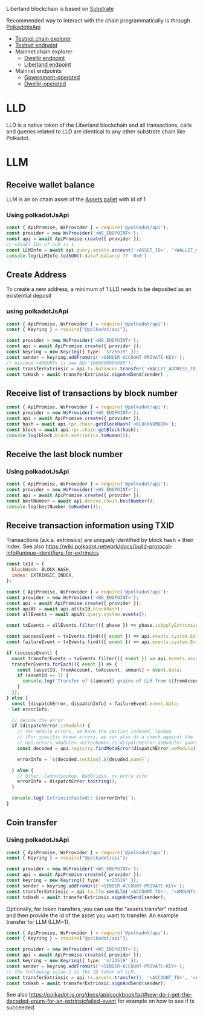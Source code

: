 Liberland blockchain is based on [Substrate](https://substrate.io/)

Recommended way to interact with the chain programmatically is through [PolkadotjsApi](https://github.com/polkadot-js/api)

- [Testnet chain explorer](https://polkadotjs.blockchain.liberland.org/?rpc=wss%3A%2F%2Ftestchain.liberland.org%2F#/explorer)  
- [Testnet endpoint](wss://testchain.liberland.org/)  
- Mainnet chain explorer
  - [Dwellir endpoint](https://polkadotjs.blockchain.liberland.org/?rpc=wss://liberland-rpc.dwellir.com#/explorer)
  - [Liberland endpoint](https://polkadotjs.blockchain.liberland.org/?rpc=wss%3A%2F%2Fmainnet.liberland.org#/explorer)
- Mainnet endpoints
  - [Government-operated](wss://mainnet.liberland.org)
  - [Dwellir-operated](wss://liberland-rpc.dwellir.com)

# LLD

LLD is a native token of the Liberland blockchain and all transactions, calls and queries related to LLD are identical to any other substrate chain like Polkadot.

# LLM

## Receive wallet balance
LLM is an on chain asset of the [Assets pallet](https://paritytech.github.io/substrate/master/pallet_assets/index.html) with id of 1

### Using polkadotJsApi
``` javascript
const { ApiPromise, WsProvider } = require('@polkadot/api');
const provider = new WsProvider('<WS_ENDPOINT>');
const api = await ApiPromise.create({ provider });
// <ASSET_ID> of LLM is 1
const LLMInfo = await api.query.assets.account('<ASSET_ID>', '<WALLET_ADDRESS>');
console.log(LLMInfo.toJSON().data?.balance ?? '0x0')
```
## Create Address
To create a new address, a minimum of 1 LLD needs to be deposited as an existential deposit

### using polkadotJsApi
``` javascript
const { ApiPromise, WsProvider } = require('@polkadot/api');
const { Keyring } = require("@polkadot/api");

const provider = new WsProvider('<WS_ENDPOINT>');
const api = await ApiPromise.create({ provider });
const keyring = new Keyring({ type: 'sr25519' });
const sender = keyring.addFromUri('<SENDER-ACCOUNT-PRIVATE-KEY>');
// minimum <AMOUNT> is new BN('1000000000000');
const transferExtrinsic = api.tx.balances.transfer('<WALLET_ADDRESS_TO_CREATE>', '<AMOUNT>');
const txHash = await transferExtrinsic.signAndSend(sender) ;
```

## Receive list of transactions by block number

``` javascript
const { ApiPromise, WsProvider } = require('@polkadot/api');
const provider = new WsProvider('<WS_ENDPOINT>');
const api = await ApiPromise.create({ provider });
const hash = await api.rpc.chain.getBlockHash('<BLOCKNUMBER>');
const block = await api.rpc.chain.getBlock(hash);
console.log(block.block.extrinsics.toHuman());
```

## Receive the last block number

### Using polkadotJsApi
``` javascript
const { ApiPromise, WsProvider } = require('@polkadot/api');
const provider = new WsProvider('<WS_ENDPOINT>');
const api = await ApiPromise.create({ provider });
const bestNumber = await api.derive.chain.bestNumber();
console.log(bestNumber.toNumber());
```

## Receive transaction information using TXID

Transactions (a.k.a. extrinsics) are uniquely identified by block hash + their index. See also https://wiki.polkadot.network/docs/build-protocol-info#unique-identifiers-for-extrinsics

``` javascript
const txId = {
  blockHash: BLOCK_HASH,
  index: EXTRINSIC_INDEX,
};

const { ApiPromise, WsProvider } = require('@polkadot/api');
const provider = new WsProvider('<WS_ENDPOINT>');
const api = await ApiPromise.create({ provider });
const apiAt = await api.at(txId.blockHash);
const allEvents = await apiAt.query.system.events();

const txEvents = allEvents.filter(({ phase }) => phase.isApplyExtrinsic && phase.asApplyExtrinsic.eq(txId.index));

const successEvent = txEvents.find(({ event }) => api.events.system.ExtrinsicSuccess.is(event));
const failureEvent = txEvents.find(({ event }) => api.events.system.ExtrinsicFailed.is(event));

if (successEvent) {
  const transferEvents = txEvents.filter(({ event }) => api.events.assets.Transferred.is(event));
  transferEvents.forEach(({ event }) => {
    const [assetId, fromAccount, toAccount, amount] = event.data;
    if (assetId == 1) {
      console.log(`Transfer of ${amount} grains of LLM from ${fromAccount} to ${toAccount}`);
    }
  });
} else {
  const [dispatchError, dispatchInfo] = failureEvent.event.data;
  let errorInfo;

  // decode the error
  if (dispatchError.isModule) {
    // for module errors, we have the section indexed, lookup
    // (For specific known errors, we can also do a check against the
    // api.errors.<module>.<ErrorName>.is(dispatchError.asModule) guard)
    const decoded = api.registry.findMetaError(dispatchError.asModule);

    errorInfo = `${decoded.section}.${decoded.name}`;

  } else {
    // Other, CannotLookup, BadOrigin, no extra info
    errorInfo = dispatchError.toString();
  }

  console.log(`ExtrinsicFailed:: ${errorInfo}`);
}
```

## Coin transfer

### Using polkadotJsApi

``` javascript
const { ApiPromise, WsProvider } = require('@polkadot/api');
const { Keyring } = require("@polkadot/api");

const provider = new WsProvider('<WS_ENDPOINT>');
const api = await ApiPromise.create({ provider });
const keyring = new Keyring({ type: 'sr25519' });
const sender = keyring.addFromUri('<SENDER-ACCOUNT-PRIVATE-KEY>');
const transferExtrinsic = api.tx.llm.sendLlm('<ACCOUNT_TO>', '<AMOUNT>');
const txHash = await transferExtrinsic.signAndSend(sender);
```

Optionally, for token transfers, you can use the "assets.transfer" method and then provide the id of the asset you want to transfer. An example transfer for LLM (LLM=1). 

``` javascript
const { ApiPromise, WsProvider } = require('@polkadot/api');
const { Keyring } = require("@polkadot/api");

const provider = new WsProvider('<WS_ENDPOINT>');
const api = await ApiPromise.create({ provider });
const keyring = new Keyring({ type: 'sr25519' });
const sender = keyring.addFromUri('<SENDER-ACCOUNT-PRIVATE-KEY>');
// The following value 1 is the ID token of LLM.
const transferExtrinsic = api.tx.assets.transfer(1, '<ACCOUNT_TO>', '<AMOUNT>');
const txHash = await transferExtrinsic.signAndSend(sender);
```

See also https://polkadot.js.org/docs/api/cookbook/tx/#how-do-i-get-the-decoded-enum-for-an-extrinsicfailed-event for example on how to see if tx succeeded.
